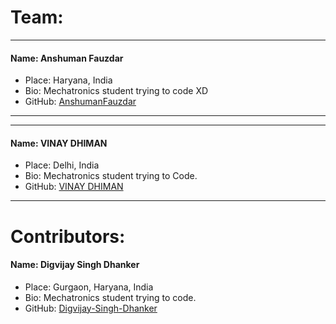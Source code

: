 # Team:
---
#### Name: Anshuman Fauzdar
- Place: Haryana, India
- Bio: Mechatronics student trying to code XD
- GitHub: [AnshumanFauzdar](github.com/AnshumanFauzdar)
---
---
#### Name: VINAY DHIMAN
- Place: Delhi, India
- Bio: Mechatronics student trying to Code.
- GitHub: [VINAY DHIMAN](https://github.com/VinayDhiman)
---
# Contributors:
#### Name: Digvijay Singh Dhanker
- Place: Gurgaon, Haryana, India
- Bio: Mechatronics student trying to code.
- GitHub: [Digvijay-Singh-Dhanker](https://github.com/Digvijay-Singh-Dhanker)

